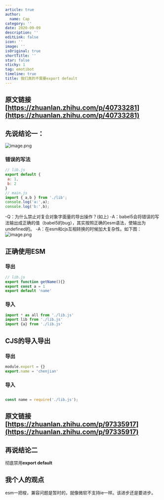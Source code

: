 ```yaml
---
article: true
author:
  name: Cap
category: ''
date: 2020-09-09
description: ''
editLink: false
icon: ''
image: ''
isOriginal: true
shortTitle: ''
star: false
sticky: 1
tag: emotibot
timeline: true
title: 我们真的不需要export default
---
```




## 原文链接[https://zhuanlan.zhihu.com/p/40733281](https://zhuanlan.zhihu.com/p/40733281)

## 先说结论一：

![image.png](https://cdn.nlark.com/yuque/0/2020/png/297368/1599660141441-fc985d64-f14d-43ec-be78-211492428e1b.png#align=left&display=inline&height=231&margin=%5Bobject%20Object%5D&name=image.png&originHeight=462&originWidth=1426&size=79607&status=done&style=none&width=713)

### 错误的写法

```javascript
// lib.js
export default { 
 a: 1,
 b: 2
}
// main.js
import { a,b } from './lib';
console.log('a:',a);
console.log('b:',b);
```

-Q：为什么禁止对复合对象字面量的导出操作？(如上)
-A：babel5会将错误的写法输出成正确的值（babel5的bug），其实按照正确的esm语法，使输出为undefined的。
-A：在esm和cjs互相转换的时候加大复杂性。如下图：
![image.png](https://cdn.nlark.com/yuque/0/2020/png/297368/1599660867222-47c57e86-4a29-45e5-8f12-5f1f7dc0486c.png#align=left&display=inline&height=314&margin=%5Bobject%20Object%5D&name=image.png&originHeight=628&originWidth=1420&size=114520&status=done&style=none&width=710)

## 正确使用ESM

### 导出

```javascript
// lib.js
export function getName(){}
export const a = 1
export default 'name'

```

### 导入

```javascript
import * as all from './lib.js'
import lib from './lib.js'
import {a} from './lib.js'
```

## CJS的导入导出

### 导出

```javascript
module.export = {}
export.name = 'chenjian'
```

### 导入

```javascript

const name = require('./lib.js');
```

## 原文链接[https://zhuanlan.zhihu.com/p/97335917](https://zhuanlan.zhihu.com/p/97335917)

## 再说结论二

彻底禁用**export default**

## 我个人的观点

esm一把梭，兼容问题是暂时的，就像微软不支持ie一样。该进步还是要进步。
